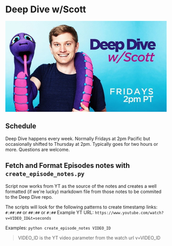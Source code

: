 # Deep Dive w/Scott

![Deep Dive w/Scott](images/deepdive.jpg)

## Schedule
Deep Dive happens every week. Normally Fridays at 2pm Pacific but occasionally
shifted to Thursday at 2pm. Typically goes for two hours or more. Questions are
welcome.

## Fetch and Format Episodes notes with `create_episode_notes.py`

Script now works from YT as the source of the notes and creates a well formatted
(if we're lucky) markdown file from those notes to be commited to the Deep Dive
repo.

The scripts will look for the following patterns to create timestamp links:
`#:##:##` or `##:##` or `#:##`
Example YT URL: `https://www.youtube.com/watch?v=VIDEO_ID&t=seconds`

Examples:
`python create_episode_notes VIDEO_ID`
>VIDEO_ID is the YT video parameter from the watch url v=VIDEO_ID
